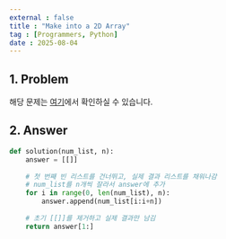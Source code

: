 ```yaml
---
external : false
title : "Make into a 2D Array"
tag : [Programmers, Python]
date : 2025-08-04
---
```


## 1. Problem

해당 문제는 [여기](https://school.programmers.co.kr/learn/courses/30/lessons/120842)에서 확인하실 수 있습니다.

## 2. Answer

```py
def solution(num_list, n):
    answer = [[]]
    
    # 첫 번째 빈 리스트를 건너뛰고, 실제 결과 리스트를 채워나감
    # num_list를 n개씩 잘라서 answer에 추가
    for i in range(0, len(num_list), n):
        answer.append(num_list[i:i+n])
        
    # 초기 [[]]를 제거하고 실제 결과만 남김
    return answer[1:]
```
